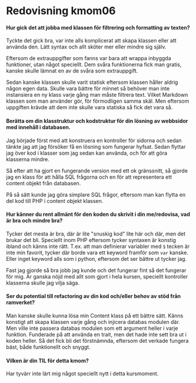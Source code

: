 ---
---
Redovisning kmom06
=========================

#### Hur gick det att jobba med klassen för filtrering och formatting av texten?

Tyckte det gick bra, var inte alls komplicerat att skapa klassen eller att använda den.
Lätt syntax och allt sköter mer eller mindre sig själv.

Eftersom de extrauppgifter som fanns var bara att wrappa inbyggda funktioner, utan något speciellt.
Dem svåra funktionerna fick man gratis, kanske skulle lämnat en av de svåra som extrauppgift.

Sedan kanske klassen skulle varit statisk eftersom klassen håller aldrig någon egen data.
Skulle vara bättre för minnet så behöver man inte instansiera en ny klass varje gång man måste filtrera text.
Vilket Markdown klassen som man använder gör, för förmodligen samma skäl.
Men eftersom uppgiften krävde att dem inte skulle vara statiska så fick det vara så.


#### Berätta om din klasstruktur och kodstruktur för din lösning av webbsidor med innehåll i databasen.

Jag började först med att konstruera en kontroller för sidorna och sedan tänkte jag att jag försöker få en lösning som fungerar hyfsat.
Sedan flyttar jag över kod i klasser som jag sedan kan använda, och för att göra klasserna mindre.

Så efter att ha gjort en fungerande version med ett ok gränssnitt, så gjorde jag en klass för att hålla SQL frågorna och en för att representera ett content objekt från databasen.

På så sätt kunde jag göra simplare SQL frågor, eftersom man kan flytta en del kod till PHP i content objekt klassen. 


#### Hur känner du rent allmänt för den koden du skrivit i din me/redovisa, vad är bra och mindre bra?

Tycker det mesta är bra, där är lite "snuskig kod" lite här och där, men det brukar det bli.
Speciellt inom PHP eftersom tycker syntaxen är konstig ibland och känns inte rätt.
T.ex. att man definierar variabler med `$` tecken är inte min favorit, tycker där borde vara ett keyword framför som `var` kanske.
Eller inget keyword alls som i python, eftersom det ser bättre ut tycker jag.

Fast jag gjorde så bra jobb jag kunde och det fungerar fint så det fungerar för mig.
Är ganska nöjd med allt som gjort i hela kursen, speciellt kontroller klasserna skulle jag vilja säga.


#### Ser du potential till refactoring av din kod och/eller behov av stöd från ramverket?

Man kanske skulle kunna lösa min Content klass på ett bättre sätt.
Känns konstigt att skapa klassen varje gång och injicera databas modulen där.
Men ville inte passera databas modulen som ett argument heller i varje funktion.
Funderade på att använda en trait, men det hade inte sett bra ut i koden heller.
Så det fick bli det förstnämnda, eftersom det verkade fungera bäst, både funktionellt och snyggt.


#### Vilken är din TIL för detta kmom?

Har tyvärr inte lärt mig något speciellt nytt i detta kursmoment.
